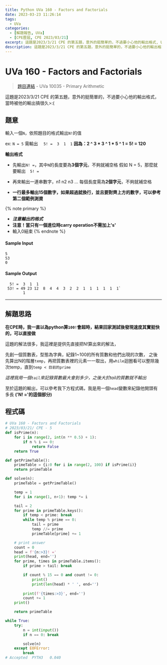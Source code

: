 ```yaml
---
title: Python UVa 160 - Factors and Factorials
date: 2023-03-23 11:26:14
tags:
  - UVa
categories:
  - [解題報告, UVa]
  - [CPE歷屆, CPE 2023/03/21]
excerpt: 這題是2023/3/21 CPE 的第五題，意外的挺簡單的，不過要小心他的輸出格式, UVa 160 - Factors and Factorials 解題報告
description: 這題是2023/3/21 CPE 的第五題，意外的挺簡單的，不過要小心他的輸出格式, UVa 160 - Factors and Factorials 解題報告
---
```

# UVa 160 - Factors and Factorials

>[題目連結](https://onlinejudge.org/index.php?option=onlinejudge&Itemid=8&page=show_problem&problem=96) - UVa 10035 - Primary Arithmetic 

這題是2023/3/21 CPE 的第五題，意外的挺簡單的，不過要小心他的輸出格式，當時被他的輸出搞很久>:(

## 題意
輸入一個`N`，依照題目的格式輸出`N!`的值

ex: 
`N = 5` 需輸出 `  5! =  3  1  1`
**因為：2 ^ 3 * 3 ^ 1 * 5 ^ 1 = 5! = 120**

**輸出格式**
* 先輸出`N! =`，其中`N`的長度要為**3個字元**，不夠就補空格
  假如 N = 5，那麼就要輸出`  5! =`

* 再來輸出一連串數字，n1 n2 n3 ... 每個長度需為**2個字元**，不夠就補空格

* **一行最多輸出15個數字，如果超過就換行，並且要對齊上方的數字，可以參考第二個範例測資**

{% note primary %}
 - ***注意輸出的格式***
 - **注意！當只有一個進位時carry operation不需加上's'**
 - 輸入0結束
{% endnote %}

#### Sample Input 
```text
5
53
0
```

#### Sample Output 
```text
  5! =  3  1  1
 53! = 49 23 12  8  4  4  3  2  2  1  1  1  1  1  1`
        1
```

---
## 解題思路
**在CPE時，我一直以為python算`100!`會超時，結果回家測試後發現速度其實挺快的，可以直接做**

這題的解法很多，我這裡是提供先直接把N!算出來的解法，

先創一個質數表，型態為字典，紀錄1~100的所有質數和他們出現的次數，
之後先算出N的階層`temp`，再把質數表裡的元素一一取出，用`while`迴圈看可以整除幾次temp，直到`temp < 目前的prime`

*這裡我用一個`tail`來記錄質數最大會到多少，之後大於tail的質數就不輸出*

至於這題的輸出，可以參考我下方程式碼，我是用一個`head`變數來紀錄他開頭有多長 **('N! ='的這個部分)**


## 程式碼
```python
# UVa 160 - Factors and Factorials
# 2023/03/21/ CPE - 5
def isPrime(n):
    for i in range(2, int(n ** 0.5) + 1):
        if n % i == 0:
            return False
    return True

def getPrimeTable():
    primeTable = {i:0 for i in range(2, 100) if isPrime(i)}
    return primeTable

def solve(n):
    primeTable = getPrimeTable()

    temp = 1
    for i in range(1, n+1): temp *= i

    tail = 2
    for prime in primeTable.keys():
        if temp < prime: break
        while temp % prime == 0:
            tail = prime
            temp //= prime
            primeTable[prime] += 1

    # print answer
    count = 0
    head = f'{n:>3}! ='
    print(head, end='')
    for prime, times in primeTable.items():
        if prime > tail: break

        if count % 15 == 0 and count != 0: 
            print()
            print(len(head) * ' ', end='')
            
        print(f'{times:>3}', end='')
        count += 1
    print()

    return primeTable

while True:
    try:
        n = int(input())
        if n == 0: break

        solve(n)
    except EOFError:
        break
# Accepted	PYTH3	0.040
```